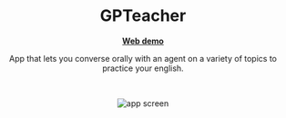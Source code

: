 <h1 align="center">
    GPTeacher
</h1>

<p align="center">
    <b>
        <a href="https://gpteacher.netlify.app/">Web demo</a><br>
    </b>
</p>

<p align="center">App that lets you converse orally with an agent on a variety of topics to practice your english.</p><br>


<p align="center">
  <img src="https://github.com/Spixz/GPTeacher/assets/43412722/62a459d2-724b-455f-a795-3f1f8d3d624d" alt="app screen" style="max-height: 600px;"/>
</p>
